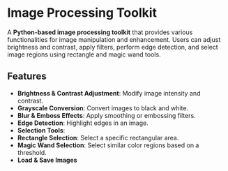 # Image Processing Toolkit  

A **Python-based image processing toolkit** that provides various functionalities for image manipulation and enhancement. Users can adjust brightness and contrast, apply filters, perform edge detection, and select image regions using rectangle and magic wand tools.  

## Features  
-  **Brightness & Contrast Adjustment**: Modify image intensity and contrast.  
-  **Grayscale Conversion**: Convert images to black and white.  
-  **Blur & Emboss Effects**: Apply smoothing or embossing filters.  
-  **Edge Detection**: Highlight edges in an image.  
-  **Selection Tools**:
-  **Rectangle Selection**: Select a specific rectangular area.  
-  **Magic Wand Selection**: Select similar color regions based on a threshold.  
-  **Load & Save Images**  
